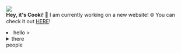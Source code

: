 ![](http://cooki-studios.github.io/img/CookiWeb.png)
<br>
__Hey, it's Cooki! :wave:__
I am currently working on a new website! :globe_with_meridians: You can check it out [HERE](https://cooki-studios.github.io)!
<br>
<li>
hello
>
<details>
  <summary>
    there
  </summary>
  
  ```javascript
    console.log("You're not meant to be here!");
  ```
</details>
people
</li>
